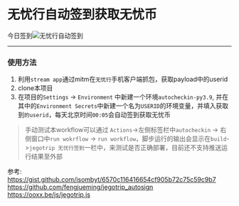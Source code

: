 # 无忧行自动签到获取无忧币

今日签到![无忧行自动签到](https://github.com/leo-mao/auto_checkin/workflows/%E6%97%A0%E5%BF%A7%E8%A1%8C%E7%AD%BE%E5%88%B0/badge.svg)

---
### 使用方法
1. 利用`stream app`通过mitm在`无忧行`手机客户端抓包，获取payload中的userid
2. clone本项目
3. 在项目的`Settings` -> `Environment` 中新建一个环境`autocheckin-py3.9`, 并在其中的`Environment Secrets`中新建一个名为`USERID`的环境变量，并填入获取到`的userid`，每天北京时间`00:05`会自动签到获取无忧币



> 手动测试本workflow可以通过 `Actions`->左侧标签栏中`autocheckin` -> 右侧窗口中`run wokrflow` -> `run workflow`，脚步运行的输出会显示在`build`->`jegotrip 无忧行签到`一栏中，来测试是否正确部署，目前还不支持推送运行结果至外部
 
参考:   
https://gist.github.com/isombyt/6570c116416654cf905b72c75c59c9b7  
https://github.com/fengjueming/jegotrip_autosign  
https://ooxx.be/js/jegotrip.js  
